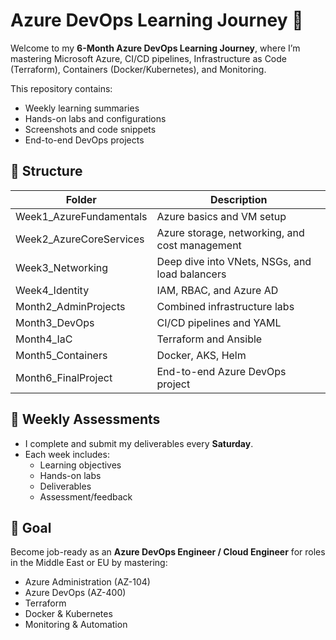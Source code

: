 # Azure DevOps Learning Journey 🚀

Welcome to my **6-Month Azure DevOps Learning Journey**, where I’m mastering Microsoft Azure, CI/CD pipelines, Infrastructure as Code (Terraform), Containers (Docker/Kubernetes), and Monitoring.

This repository contains:
- Weekly learning summaries
- Hands-on labs and configurations
- Screenshots and code snippets
- End-to-end DevOps projects

## 🧩 Structure

| Folder | Description |
|---------|-------------|
| Week1_AzureFundamentals | Azure basics and VM setup |
| Week2_AzureCoreServices | Azure storage, networking, and cost management |
| Week3_Networking | Deep dive into VNets, NSGs, and load balancers |
| Week4_Identity | IAM, RBAC, and Azure AD |
| Month2_AdminProjects | Combined infrastructure labs |
| Month3_DevOps | CI/CD pipelines and YAML |
| Month4_IaC | Terraform and Ansible |
| Month5_Containers | Docker, AKS, Helm |
| Month6_FinalProject | End-to-end Azure DevOps project |

## 📅 Weekly Assessments
- I complete and submit my deliverables every **Saturday**.
- Each week includes:
  - Learning objectives
  - Hands-on labs
  - Deliverables
  - Assessment/feedback

## 🎯 Goal
Become job-ready as an **Azure DevOps Engineer / Cloud Engineer** for roles in the Middle East or EU by mastering:
- Azure Administration (AZ-104)
- Azure DevOps (AZ-400)
- Terraform
- Docker & Kubernetes
- Monitoring & Automation
